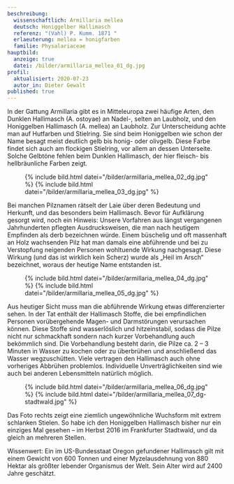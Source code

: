 ```yaml
---
beschreibung:
  wissenschaftlich: Armillaria mellea
  deutsch: Honiggelber Hallimasch
  referenz: "(Vahl) P. Kumm. 1871 "
  erlaeuterung: mellea = honigfarben
  familie: Physalariaceae
hauptbild:
  anzeige: true
  datei: /bilder/armillaria_mellea_01_dg.jpg
profil:
  aktualisiert: 2020-07-23
  autor_in: Dieter Gewalt
published: true
---
```

In der Gattung Armillaria gibt es in Mitteleuropa zwei häufige Arten, den Dunklen Hallimasch (A. ostoyae) an Nadel-, selten an Laubholz, und den Honiggelben Hallimasch (A. mellea) an Laubholz. Zur Unterscheidung achte man auf Hutfarben und Stielring. Sie sind beim Honiggelben wie schon der Name besagt meist deutlich gelb bis honig- oder olivgelb. Diese Farbe findet sich auch am flockigen Stielring, vor allem an dessen Unterseite. Solche Gelbtöne fehlen beim Dunklen Hallimasch, der hier fleisch- bis hellbräunliche Farben zeigt.

<div class="figure">
  <figure class="standard">
    {% include bild.html datei="/bilder/armillaria_mellea_02_dg.jpg" %}
    {% include bild.html datei="/bilder/armillaria_mellea_03_dg.jpg" %}
  </figure>
</div>

Bei manchen Pilznamen rätselt der Laie über deren Bedeutung und Herkunft, und das besonders beim Hallimasch. Bevor für Aufklärung gesorgt wird, noch ein Hinweis: Unsere Vorfahren aus längst vergangenen Jahrhunderten pflegten Ausdrucksweisen, die man nach heutigem Empfinden als derb bezeichnen würde. Einem büschelig und oft massenhaft an Holz wachsenden Pilz hat man damals eine abführende und bei zu Verstopfung neigenden Personen wohltuende Wirkung nachgesagt. Diese Wirkung (und das ist wirklich kein Scherz) wurde als „Heil im Arsch“ bezeichnet, woraus der heutige Name entstanden ist.

<div class="figure">
  <figure class="standard">
    {% include bild.html datei="/bilder/armillaria_mellea_04_dg.jpg" %}
    {% include bild.html datei="/bilder/armillaria_mellea_05_dg.jpg" %}
  </figure>
</div>

Aus heutiger Sicht muss man die abführende Wirkung etwas differenzierter sehen. In der Tat enthält der Hallimasch Stoffe, die bei empfindlichen Personen vorübergehende Magen- und Darmstörungen verursachen können. Diese Stoffe sind wasserlöslich und hitzeinstabil, sodass die Pilze nicht nur schmackhaft sondern nach kurzer Vorbehandlung auch bekömmlich sind. Die Vorbehandlung besteht darin, die Pilze ca. 2 – 3 Minuten in Wasser zu kochen oder zu überbrühen und anschließend das Wasser wegzuschütten. Viele vertragen den Hallimasch auch ohne vorheriges Abbrühen problemlos. Individuelle Unverträglichkeiten sind wie auch bei anderen Lebensmitteln natürlich möglich.

<div class="figure">
  <figure class="standard">
    {% include bild.html datei="/bilder/armillaria_mellea_06_dg.jpg" %}
    {% include bild.html datei="/bilder/armillaria_mellea_07_dg-stadtwald.jpg" %}
  </figure>
</div>

Das Foto rechts zeigt eine ziemlich ungewöhnliche Wuchsform mit extrem schlanken Stielen. So habe ich den Honiggelben Hallimasch bisher nur ein einziges Mal gesehen – im Herbst 2016 im Frankfurter Stadtwald, und da gleich an mehreren Stellen.

Wissenwert: Ein im US-Bundesstaat Oregon gefundener Hallimasch gilt mit einem Gewicht von 600 Tonnen und einer Myzelausdehnung von 880 Hektar als größter lebender Organismus der Welt. Sein Alter wird auf 2400 Jahre geschätzt.
